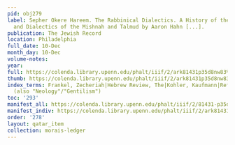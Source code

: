 ```yaml
---
pid: obj279
label: Sepher Okere Hareem. The Rabbinical Dialectics. A History of the Dialecticians
  and Dialectics of the Mishnah and Talmud by Aaron Hahn [...].
publication: The Jewish Record
location: Philadelphia
full_date: 10-Dec
month_day: 10-Dec
volume-notes:
year:
full: https://colenda.library.upenn.edu/phalt/iiif/2/ark81431p35d8nw83%2FSHA256E-s7957767--49da9fb607b37f5d19080b5c2a9662c1430190db271f573bb69a19745b3a918c.jpeg/full/3500,/0/default.jpg
thumb: https://colenda.library.upenn.edu/phalt/iiif/2/ark81431p35d8nw83%2FSHA256E-s7957767--49da9fb607b37f5d19080b5c2a9662c1430190db271f573bb69a19745b3a918c.jpeg/full/!200,200/0/default.jpg
index_terms: Frankel, Zecheriah|Hebrew Review, The|Kohler, Kaufmann|Reform Judaism,
  (also "Neology"/"Gentilism")
toc: '293'
manifest_all: https://colenda.library.upenn.edu/phalt/iiif/2/81431-p35d8nw83/manifest
manifest_indiv: https://colenda.library.upenn.edu/phalt/iiif/2/ark81431p35d8nw83%2FSHA256E-s7957767--49da9fb607b37f5d19080b5c2a9662c1430190db271f573bb69a19745b3a918c.jpeg
order: '278'
layout: qatar_item
collection: morais-ledger
---
```


